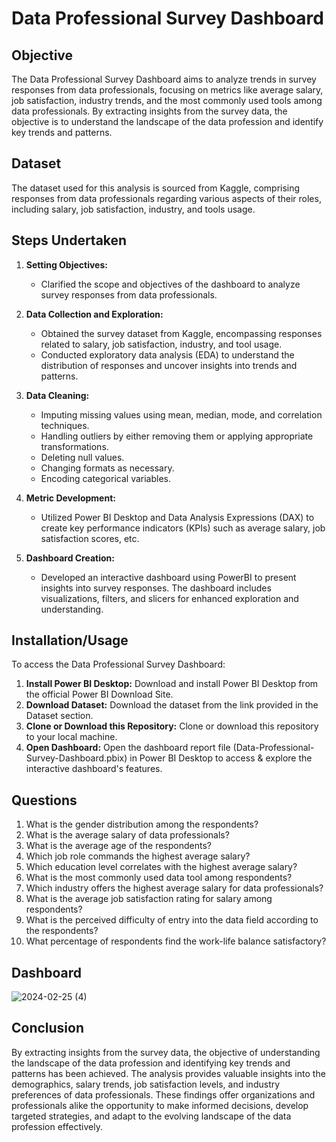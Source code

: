 # Data Professional Survey Dashboard

## Objective
The Data Professional Survey Dashboard aims to analyze trends in survey responses from data professionals, focusing on metrics like average salary, job satisfaction, industry trends, and the most commonly used tools among data professionals. By extracting insights from the survey data, the objective is to understand the landscape of the data profession and identify key trends and patterns.


## Dataset
The dataset used for this analysis is sourced from Kaggle, comprising responses from data professionals regarding various aspects of their roles, including salary, job satisfaction, industry, and tools usage. 


## Steps Undertaken

1. **Setting Objectives:**
   - Clarified the scope and objectives of the dashboard to analyze survey responses from data professionals.
  
2. **Data Collection and Exploration:**
   - Obtained the survey dataset from Kaggle, encompassing responses related to salary, job satisfaction, industry, and tool usage.
   - Conducted exploratory data analysis (EDA) to understand the distribution of responses and uncover insights into trends and patterns.

3. **Data Cleaning:**
   - Imputing missing values using mean, median, mode, and correlation techniques.
   - Handling outliers by either removing them or applying appropriate transformations.
   - Deleting null values.
   - Changing formats as necessary.
   - Encoding categorical variables.
  
4. **Metric Development:**
   - Utilized Power BI Desktop and Data Analysis Expressions (DAX) to create key performance indicators (KPIs) such as average salary, job satisfaction scores, etc.

5. **Dashboard Creation:**
   - Developed an interactive dashboard using PowerBI to present insights into survey responses. The dashboard includes visualizations, filters, and slicers for enhanced exploration and understanding.



## Installation/Usage

To access the Data Professional Survey Dashboard:

1. **Install Power BI Desktop:** Download and install Power BI Desktop from the official Power BI Download Site.
2. **Download Dataset:** Download the dataset from the link provided in the Dataset section.
3. **Clone or Download this Repository:** Clone or download this repository to your local machine.
4. **Open Dashboard:** Open the dashboard report file (Data-Professional-Survey-Dashboard.pbix) in Power BI Desktop to access & explore the interactive dashboard's features.


## Questions
1. What is the gender distribution among the respondents?
2. What is the average salary of data professionals?
3. What is the average age of the respondents?
4. Which job role commands the highest average salary?
5. Which education level correlates with the highest average salary?
6. What is the most commonly used data tool among respondents?
7. Which industry offers the highest average salary for data professionals?
8. What is the average job satisfaction rating for salary among respondents?
9. What is the perceived difficulty of entry into the data field according to the respondents?
10. What percentage of respondents find the work-life balance satisfactory?


## Dashboard
![2024-02-25 (4)](https://github.com/SanyaGubrani/Data-Professional-Survey-Dashboard/assets/127206660/ed2d08c5-d4ed-4482-b2f3-e55fa26d9e27)


## Conclusion
By extracting insights from the survey data, the objective of understanding the landscape of the data profession and identifying key trends and patterns has been achieved. The analysis provides valuable insights into the demographics, salary trends, job satisfaction levels, and industry preferences of data professionals. These findings offer organizations and professionals alike the opportunity to make informed decisions, develop targeted strategies, and adapt to the evolving landscape of the data profession effectively.

